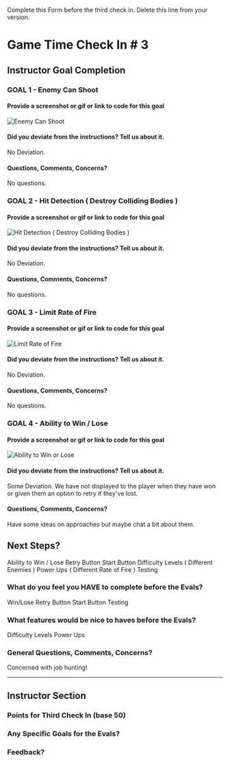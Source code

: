 Complete this Form before the third check in. Delete this line from your version.

# Game Time Check In # 3

## Instructor Goal Completion

### GOAL 1 - Enemy Can Shoot

#### Provide a screenshot or gif or link to code for this goal

![Enemy Can Shoot](http://g.recordit.co/3sUtjCagSs.gif)

#### Did you deviate from the instructions? Tell us about it.

No Deviation.

#### Questions, Comments, Concerns?

No questions.

### GOAL 2 - Hit Detection ( Destroy Colliding Bodies )

#### Provide a screenshot or gif or link to code for this goal

![Hit Detection ( Destroy Colliding Bodies )](http://g.recordit.co/srHEfxgVV7.gif)

#### Did you deviate from the instructions? Tell us about it.

No Deviation.

#### Questions, Comments, Concerns?

No questions.

### GOAL 3 - Limit Rate of Fire

#### Provide a screenshot or gif or link to code for this goal

![Limit Rate of Fire](http://g.recordit.co/Wcc85imMKl.gif)

#### Did you deviate from the instructions? Tell us about it.

No Deviation.

#### Questions, Comments, Concerns?

No questions.

### GOAL 4 - Ability to Win / Lose

#### Provide a screenshot or gif or link to code for this goal

![Ability to Win or Lose](http://g.recordit.co/srHEfxgVV7.gif)

#### Did you deviate from the instructions? Tell us about it.

Some Deviation. We have not displayed to the player when they have won or given
them an option to retry if they've lost. 

#### Questions, Comments, Concerns?

Have some ideas on approaches but maybe chat a bit about them.

## Next Steps?

Ability to Win / Lose
Retry Button
Start Button
Difficulty Levels ( Different Enemies )
Power Ups ( Different Rate of Fire )
Testing

### What do you feel you HAVE to complete before the Evals?

Win/Lose
Retry Button
Start Button
Testing

### What features would be nice to haves before the Evals?

Difficulty Levels
Power Ups

### General Questions, Comments, Concerns?

Concerned with job hunting! 

-----

## Instructor Section

### Points for Third Check In (base 50)

### Any Specific Goals for the Evals?

### Feedback?
